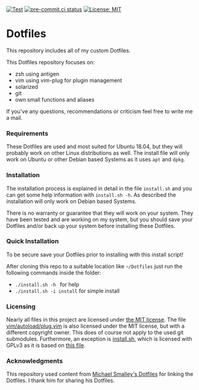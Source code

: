 [![Test](https://github.com/joclement/Dotfiles/workflows/Test/badge.svg)](https://github.com/joclement/Dotfiles/actions?workflow=Test)
[![pre-commit.ci status](https://results.pre-commit.ci/badge/github/joclement/Dotfiles/master.svg)](https://results.pre-commit.ci/latest/github/joclement/Dotfiles/master)
[![License: MIT](https://img.shields.io/badge/License-MIT-yellow.svg)](https://opensource.org/licenses/MIT)


Dotfiles
========
This repository includes all of my custom Dotfiles.

This Dotfiles repository focuses on:
* zsh using antigen
* vim using vim-plug for plugin management
* solarized
* git
* own small functions and aliases

If you've any questions, recommendations or criticism feel free to write me a mail.

### Requirements

These Dotfiles are used and most suited for Ubuntu 18.04, but they will
probably work on other Linux distributions as well.
The install file will only work on Ubuntu or other Debian based Systems
as it uses `apt` and `dpkg`.

### Installation

The installation process is explained in detail in the file `install.sh` and you
can get some help information with `install.sh -h`.
As described the installation will only work on Debian based Systems.

There is no warranty or guarantee that they will work on your system.
They have been tested and are working on my system, but you should save your
Dotfiles and/or back up your system before installing these Dotfiles.

### Quick Installation

To be secure save your Dotfiles prior to installing with this install script!

After cloning this repo to a suitable location like `~/Dotfiles` just run the
following commands inside the folder:
* `./install.sh -h ` for help
* `./install.sh -i install` for simple install

### Licensing

Nearly all files in this project are licensed under [the MIT license](LICENSE).
The file [vim/autoload/plug.vim](vim/autoload/plug.vim) is also licensed under
the MIT license, but with a different copyright owner.
This does of course not apply to the used git submodules.
Furthermore, an exception is [install.sh](install.sh), which is licensed with
GPLv3 as it is based on
[this file](https://github.com/michaeljsmalley/dotfiles/blob/dfda5948f2afe3d7d2c9087b04b56f8e4918abd0/makesymlinks.sh).

### Acknowledgments

This repository used content from
[Michael Smalley's Dotfiles](https://github.com/michaeljsmalley/Dotfiles)
for linking the Dotfiles.
I thank him for sharing his Dotfiles.
